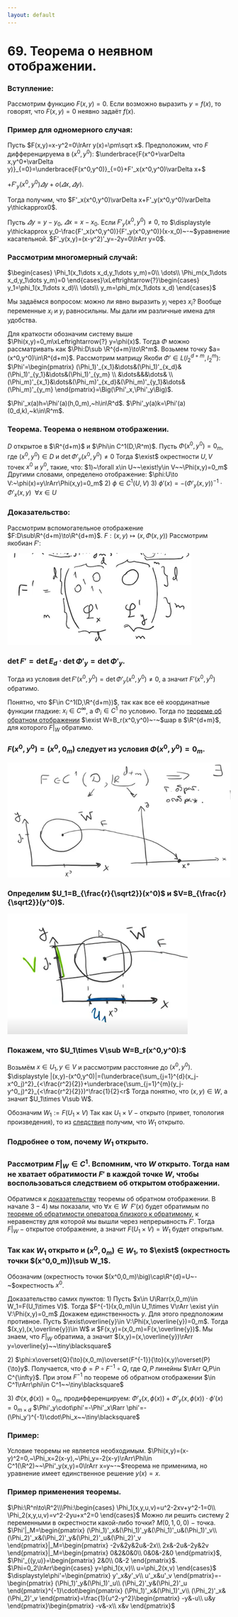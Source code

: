```yaml
---
layout: default
---
```

# 69. Теорема о неявном отображении.

### Вступление:
Рассмотрим функцию $F(x,y)=0$.
Если возможно выразить $y=f(x)$, то говорят, что $F(x,y)=0$ неявно задаёт $f(x)$.

### Пример для одномерного случая:
Пусть $F(x,y)=x-y^2=0\lrArr y(x)=\pm\sqrt x$.
Предположим, что $F$ дифференцируема в $(x^0,y^0):$
$\underbrace{F(x^0+\varDelta x,y^0+\varDelta y)}_{=0}=\underbrace{F(x^0,y^0)}_{=0}+F'_x(x^0,y^0)\varDelta x+$

$+F'_y(x^0,y^0)\varDelta y+o(\varDelta x,\varDelta y)$.

Тогда получим, что $F'_x(x^0,y^0)\varDelta x+F'_y(x^0,y^0)\varDelta y\thickapprox0$.

Пусть $\varDelta y=y-y_0,~\varDelta x=x-x_0$.
Если $F'_y(x^0,y^0)\neq0,$ то $\displaystyle y\thickapprox y_0-\frac{F'_x(x^0,y^0)}{F'_y(x^0,y^0)}(x-x_0)~-~$уравнение касательной.
$F'_y(x,y)=(x-y^2)'_y=-2y=0\lrArr y=0$.

### Рассмотрим многомерный случай:
 $\begin{cases}
\Phi_1(x_1\dots x_d,y_1\dots y_m)=0\\
\dots\\
\Phi_m(x_1\dots x_d,y_1\dots y_m)=0
\end{cases}\xLeftrightarrow{?}\begin{cases}
y_1=\phi_1(x_1\dots x_d)\\
\dots\\
y_m=\phi_m(x_1\dots x_d)
\end{cases}$ 

Мы задаёмся вопросом: можно ли явно выразить $y_i$ через $x_i$?
Вообще переменные $x_i$ и $y_i$ равносильны. Мы дали им различные имена для удобства.

Для краткости обозначим систему выше $\Phi(x,y)=0_m\xLeftrightarrow{?} y=\phi(x)$.
Тогда $\Phi$ можно рассматривать как $\Phi:D\sub \R^{d+m}\to\R^m$. 
Возьмем точку $a=(x^0,y^0)\in\R^{d+m}$. 
Рассмотрим матрицу Якоби $\Phi'\in L(l_2^{d+m},l_2^m):$
$\Phi'=\begin{pmatrix}
(\Phi_1)'_{x_1}&\dots&(\Phi_1)'_{x_d}&(\Phi_1)'_{y_1}&\dots&(\Phi_1)'_{y_m}
\\
&\dots&&&\dots&
\\
(\Phi_m)'_{x_1}&\dots&(\Phi_m)'_{x_d}&(\Phi_m)'_{y_1}&\dots&(\Phi_m)'_{y_m}
\end{pmatrix}=\Big(\Phi'_x,\Phi'_y\Big)$.
 
$\Phi'_x(a)h=\Phi'(a)(h,0_m),~h\in\R^d$.
$\Phi'_y(a)k=\Phi'(a)(0_d,k),~k\in\R^m$.

### Теорема. Теорема о неявном отображении.
$D$ открытое в $\R^{d+m}$ и $\Phi\in C^1(D,\R^m)$.
Пусть $\Phi(x^0,y^0)=0_m$, где $(x^0,y^0)\in D$ и $\det\Phi'_y(x^0,y^0)\neq0$
Тогда $\exist$ окрестности $U,V$ точек $x^0$ и $y^0$, такие, что:
$1)~\forall x\in U~~\exist!y\in V~~\Phi(x,y)=0_m$ 
Другими словами, определено отображение:
$\phi:U\to V:~\phi(x)=y\lrArr\Phi(x,y)=0_m$
$2)~\phi\in C^1(U,V)$
$3)~\phi'(x)=-(\Phi'_y(x,y))^{-1}\cdot\Phi'_x(x,y)~~\forall x\in U$

### Доказательство:
Рассмотрим вспомогательное отображение $F:D\sub\R^{d+m}\to\R^{d+m}$.
$F:(x,y)\mapsto\big(x,\Phi(x,y)\big)$ 
Рассмотрим якобиан $F':$

![Untitled](sem2/notes/analysis/exam/69/Untitled.png)

### $\det F'=\det E_d\cdot\det\Phi'_y=\det \Phi'_y$.
Тогда из условия $\det F'(x^0,y^0)=\det\Phi'_y(x^0,y^0)\neq0$, а значит $F'(x^0,y^0)$ обратимо.

Понятно, что $F\in C^1(D,\R^{d+m})$, так как все её координатные функции гладкие: $x_i\in C^\infty$, а $\Phi_i\in C^1$ по условию.
Тогда по [теореме об обратном отображении](sem2/notes/analysis/exam/67.md) $\exist W=B_r(x^0,y^0)~-~$шар в $\R^{d+m}$, для которого $F|_W$ обратимо.

### $F(x^0,y^0)=(x^0,0_m)$ следует из условия $\Phi(x^0,y^0)=0_m$.

![Untitled](sem2/notes/analysis/exam/69/Untitled%201.png)

### Определим $U_1=B_{\frac{r}{\sqrt2}}(x^0)$ и $V=B_{\frac{r}{\sqrt2}}(y^0)$.

![Untitled](sem2/notes/analysis/exam/69/Untitled%202.png)

### Покажем, что $U_1\times V\sub W=B_r(x^0,y^0):$
Возьмём $x\in U_1,y\in V$ и рассмотрим расстояние до $(x^0,y^0)$.
 $\displaystyle |(x,y)-(x^0,y^0)|=(\underbrace{\sum_{j=1}^{d}(x_j-x^0_j)^2}_{<\frac{r^2}{2}}+\underbrace{\sum_{j=1}^{m}(y_j-y^0_j)^2}_{<\frac{r^2}{2}})^\frac{1}{2}<r$
Тогда понятно, что $(x,y)\in W$, а значит $U_1\times V\sub W$.

Обозначим $W_1:=F(U_1\times V)$
Так как $U_1\times V~-~$открыто (привет, топология произведения), то из [следствия](sem2/notes/analysis/exam/68.md) получим, что $W_1$ открыто.

### Подробнее о том, почему $W_1$ открыто.

### Рассмотрим $F|_W\in C^1$. Вспомним, что $W$ открыто. Тогда нам не хватает обратимости $F'$ в каждой точке $W$, чтобы воспользоваться следствием об открытом отображении.
Обратимся к [доказательству](sem2/notes/analysis/exam/67.md) теоремы об обратном отображении. В начале $3-4)$ мы показали, что $\forall x\in W~~F'(x)$ будет обратимым по [теореме об обратимости оператора близкого к обратимому](sem2/notes/analysis/exam/63.md), к неравенству для которой мы вышли через непрерывность $F'$.
Тогда $F|_W~-~$открытое отображение, а значит $F(U_1\times V)=W_1$ будет открытым.

### Так как $W_1$ открыто и $(x^0,0_m)\in W_1$, то $\exist$ $($окрестность точки $(x^0,0_m))\sub W_1$.
Обозначим $\big($окрестность точки $(x^0,0_m)\big)\cap\R^{d}=U~-~$окрестность $x^0$.

Доказательство самих пунктов:
$1)$ Пусть $x\in U\Rarr(x,0_m)\in W_1=F(U_1\times V)$.
Тогда $F^{-1}(x,0_m)\in U_1\times V\rArr \exist y\in V:\Phi(x,y)=0_m$
Докажем единственность $y$. Для этого предположим противное.
Пусть $\exist\overline{y}\in V:\Phi(x,\overline{y})=0_m$.
Тогда $(x,y),(x,\overline{y})\in W$ и $F(x,y)=(x,0_m)=F(x,\overline{y})$.
Мы знаем, что $F|_W$ обратима, а значит $(x,y)=(x,\overline{y})\rArr y=\overline{y}~~\tiny\blacksquare$

$2)$ $\phi:x\overset{Q}{\to}(x,0_m)\overset{F^{-1}}{\to}(x,y)\overset{P}{\to}y$. 
Получается, что $\phi=P\circ F^{-1}\circ Q$, где $Q,P$ линейны $\rArr Q,P\in C^{\infty}$.
При этом $F^{-1}$ по теореме об обратном отображении $\in C^1\rArr\phi\in C^1~~\tiny\blacksquare$

$3)$ $\Phi(x,\phi(x))=0_m$, продифференцируем: 
$\Phi'_x(x,\phi(x))+\Phi'_y(x,\phi(x))\cdot\phi'(x)=0_{m\times d}$
$\Phi'_y\cdot\phi'=-\Phi'_x\Rarr \phi'=-(\Phi_y')^{-1}\cdot\Phi_x~~\tiny\blacksquare$

### Пример:
Условие теоремы не является необходимым.
$\Phi(x,y)=(x-y)^2=0,~\Phi_x=2(x-y),~\Phi_y=-2(x-y)\rArr\Phi\in C^1(\R^2)~~\Phi'_y(x,y)=0\lrArr x=y~-~$теорема не применима, но уравнение имеет единственное решение $y(x)=x.$

### Пример применения теоремы. 
$\Phi:\R^n\to\R^2\\\Phi:\begin{cases}
\Phi_1(x,y,u,v)=u^2-2xv+y^2-1=0\\
\Phi_2(x,y,u,v)=v^2-2yu+x^2=0
\end{cases}$ 
Можно ли решить систему $2$ переменными в окрестности какой-либо точки? $M(0,1,0,0)~-~$точка.
$\Phi'|_M=\begin{pmatrix}
(\Phi_1)'_x&(\Phi_1)'_y&(\Phi_1)'_u&(\Phi_1)'_v\\
(\Phi_2)'_x&(\Phi_2)'_y&(\Phi_2)'_u&(\Phi_2)'_v
\end{pmatrix}|_M=\begin{pmatrix}
-2v&2y&2u&-2x\\
2x&-2u&-2y&2v
\end{pmatrix}|_M=\begin{pmatrix}
0&2&0&0\\
0&0&-2&0
\end{pmatrix}$,
$\Phi'_{(y,u)}=\begin{pmatrix}
2&0\\
0&-2
\end{pmatrix}$. 
$\Phi=0_2\lrArr\begin{cases}
y=\phi_1(x,v)\\
u=\phi_2(x,v)
\end{cases}$ 
$\displaystyle\phi'=\begin{pmatrix}
y'_x&y'_v\\
u'_x&u'_v
\end{pmatrix}=-\begin{pmatrix}
(\Phi_1)'_y&(\Phi_1)'_u\\
(\Phi_2)'_y&(\Phi_2)'_u
\end{pmatrix}^{-1}\cdot\begin{pmatrix}
(\Phi_1)'_x&(\Phi_1)'_v\\
(\Phi_2)'_x&(\Phi_2)'_v
\end{pmatrix}=\frac{1}{u^2-y^2}\begin{pmatrix}
-y&-u\\
u&y
\end{pmatrix}\begin{pmatrix}
-v&-x\\
x&v
\end{pmatrix}$